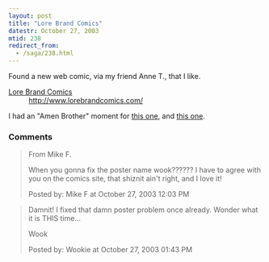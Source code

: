 ```yaml
---
layout: post
title: "Lore Brand Comics"
datestr: October 27, 2003
mtid: 238
redirect_from:
  - /saga/238.html
---
```


Found a new web comic, via my friend Anne T., that I like.
<a href="http://www.lorebrandcomics.com/" title="Lore Brand Comics">
<dl>
<dt>Lore Brand Comics</dt>
<dd>http://www.lorebrandcomics.com/</dd>
</dl>
</a>

I had an "Amen Brother" moment for <a href="http://www.lorebrandcomics.com/morethings.html" title="More Things">this one</a>, and <a href="http://www.lorebrandcomics.com/whippedcream.html" title="Whipped Cream">this one</a>.

### Comments

<blockquote>
From Mike F.

When you gonna fix the poster name wook??????  I have to agree with you on the comics site, that shiznit ain't right, and I love it!
<div class="post-meta">Posted by: Mike F at October 27, 2003 12:03 PM</div> </blockquote>
<blockquote>
Damnit!  I fixed that damn poster problem once already.  Wonder what it is THIS time...

Wook
<div class="post-meta">Posted by: Wookie at October 27, 2003 01:43 PM</div> </blockquote>

